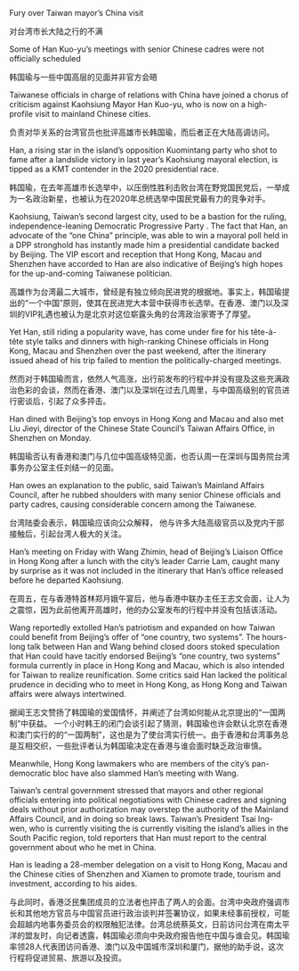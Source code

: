Fury over Taiwan mayor’s China visit

对台湾市长大陆之行的不满

Some of Han Kuo-yu’s meetings with senior Chinese cadres were not officially scheduled

韩国瑜与一些中国高层的见面并非官方会晤

Taiwanese officials in charge of relations with China have joined a chorus of criticism against Kaohsiung Mayor Han Kuo-yu, who is now on a high-profile visit to mainland Chinese cities.

负责对华关系的台湾官员也批评高雄市长韩国瑜，而后者正在大陆高调访问。


Han, a rising star in the island’s opposition Kuomintang party who shot to fame after a landslide victory in last year’s Kaohsiung mayoral election, is tipped as a KMT contender in the 2020 presidential race.

韩国瑜，在去年高雄市长选举中，以压倒性胜利击败台湾在野党国民党后，一举成为一名政治新星，也被认为在2020年总统选举中国民党最有力的竞争对手。


Kaohsiung, Taiwan’s second largest city, used to be a bastion for the ruling, independence-leaning Democratic Progressive Party . The fact that Han, an advocate of the “one China” principle, was able to win a mayoral poll held in a DPP stronghold has instantly made him a presidential candidate backed by Beijing. The VIP escort and reception that Hong Kong, Macau and Shenzhen have accorded to Han are also indicative of Beijing’s high hopes for the up-and-coming Taiwanese politician.

高雄作为台湾最二大城市，曾经是有独立倾向民进党的根据地。事实上，韩国瑜提出的“一个中国”原则，使其在民进党大本营中获得市长选举。在香港、澳门以及深圳的VIP礼遇也被认为是北京对这位崭露头角的台湾政治家寄予了厚望。


Yet Han, still riding a popularity wave, has come under fire for his tête-à-tête style talks and dinners with high-ranking Chinese officials in Hong Kong, Macau and Shenzhen over the past weekend, after the itinerary issued ahead of his trip failed to mention the politically-charged meetings.

然而对于韩国瑜而言，依然人气高涨，出行前发布的行程中并没有提及这些充满政治色彩的会谈，然而在香港、澳门以及深圳在过去几周里，与中国高级别的官员进行密谈后，引起了众多抨击。

Han dined with Beijing’s top envoys in Hong Kong and Macau and also met Liu Jieyi, director of the Chinese State Council’s Taiwan Affairs Office, in Shenzhen on Monday.

韩国瑜否认有香港和澳门与几位中国高级特见面，也否认周一在深圳与国务院台湾事务办公室主任刘结一的见面。

Han owes an explanation to the public, said Taiwan’s Mainland Affairs Council, after he rubbed shoulders with many senior Chinese officials and party cadres, causing considerable concern among the Taiwanese.

台湾陆委会表示，韩国瑜应该向公众解释， 他与许多大陆高级官员以及党内干部接触后，引起台湾人极大的关注。

Han’s meeting on Friday with Wang Zhimin, head of Beijing’s Liaison Office in Hong Kong after a lunch with the city’s leader Carrie Lam, caught many by surprise as it was not included in the itinerary that Han’s office released before he departed Kaohsiung.

在周五，在与香港特首林郑月娥午宴后，他与香港中联办主任王志文会面，让人为之震惊，因为此前他离开高雄时，他的办公室发布的行程中并没有包括该活动。

Wang reportedly extolled Han’s patriotism and expanded on how Taiwan could benefit from Beijing’s offer of “one country, two systems”.
The hours-long talk between Han and Wang behind closed doors stoked speculation that Han could have tacitly endorsed Beijing’s “one country, two systems” formula currently in place in Hong Kong and Macau, which is also intended for Taiwan to realize reunification. Some critics said Han lacked the political prudence in deciding who to meet in Hong Kong, as Hong Kong and Taiwan affairs were always intertwined.

据闻王志文赞扬了韩国瑜的爱国情怀，并阐述了台湾如何能从北京提出的“一国两制”中获益。
一个小时韩王的闭门会谈引起了猜测，韩国瑜也许会默认北京在香港和澳门实行的的“一国两制”，这也是为了使台湾实行统一。由于香港和台湾事务总是互相交织，一些批评者认为韩国瑜决定在香港与谁会面时缺乏政治审慎。


Meanwhile, Hong Kong lawmakers who are members of the city’s pan-democratic bloc have also slammed Han’s meeting with Wang.

Taiwan’s central government stressed that mayors and other regional officials entering into political negotiations with Chinese cadres and signing deals without prior authorization may overstep the authority of the Mainland Affairs Council, and in doing so break laws.
Taiwan’s President Tsai Ing-wen, who is currently visiting the is currently visiting the island’s allies in the South Pacific region, told reporters that Han must report to the central government about who he met in China.

Han is leading a 28-member delegation on a visit to Hong Kong, Macau and the Chinese cities of Shenzhen and Xiamen to promote trade, tourism and investment, according to his aides.

与此同时，香港泛民集团成员的立法者也抨击了两人的会面。台湾中央政府强调市长和其他地方官员与中国官员进行政治谈判并签署协议，如果未经事前授权，可能会超越内地事务委员会的权限触犯法律。台湾总统蔡英文，日前访问台湾在南太平洋的盟友时，向记者透露，韩国瑜必须向中央政府报告他在中国与谁会见。韩国瑜率领28人代表团访问香港、澳门以及中国城市深圳和厦门，据他的助手说，这次行程将促进贸易、旅游以及投资。



